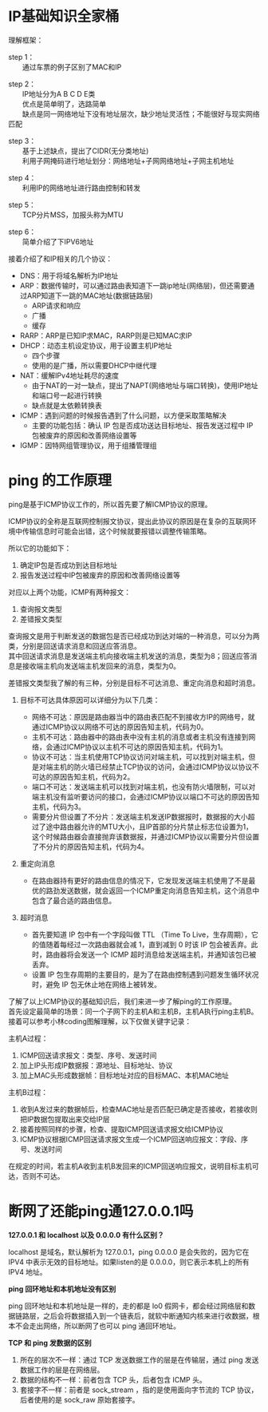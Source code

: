 # IP基础知识全家桶

理解框架：<br>

step 1：<br>
　　通过车票的例子区别了MAC和IP<br>

step 2：<br>
　　IP地址分为A B C D E类<br>
　　优点是简单明了，选路简单<br>
　　缺点是同一网络地址下没有地址层次，缺少地址灵活性；不能很好与现实网络匹配<br>

step 3：<br>
　　基于上述缺点，提出了CIDR(无分类地址)<br>
　　利用子网掩码进行地址划分：网络地址+子网网络地址+子网主机地址<br>

step 4：<br>
　　利用IP的网络地址进行路由控制和转发<br>

step 5：<br>
　　TCP分片MSS，加报头称为MTU<br>

step 6：<br>
　　简单介绍了下IPV6地址<br>

接着介绍了和IP相关的几个协议：<br>

- DNS：用于将域名解析为IP地址
- ARP：数据传输时，可以通过路由表知道下一跳ip地址(网络层)，但还需要通过ARP知道下一跳的MAC地址(数据链路层)
  - ARP请求和响应
  - 广播
  - 缓存
- RARP：ARP是已知IP求MAC，RARP则是已知MAC求IP
- DHCP：动态主机设定协议，用于设置主机IP地址
  - 四个步骤
  - 使用的是广播，所以需要DHCP中继代理
- NAT：缓解IPv4地址耗尽的速度
  - 由于NAT的一对一缺点，提出了NAPT(网络地址与端口转换)，使用IP地址和端口号一起进行转换
  - 缺点就是太依赖转换表
- ICMP：遇到问题的时候报告遇到了什么问题，以方便采取策略解决
  - 主要的功能包括：确认 IP 包是否成功送达目标地址、报告发送过程中 IP 包被废弃的原因和改善网络设置等
- IGMP：因特网组管理协议，用于组播管理组


# ping 的工作原理

ping是基于ICMP协议工作的，所以首先要了解ICMP协议的原理。<br>

ICMP协议的全称是互联网控制报文协议，提出此协议的原因是在复杂的互联网环境中传输信息时可能会出错，这个时候就要报错以调整传输策略。<br>

所以它的功能如下：

1. 确定IP包是否成功到达目标地址
2. 报告发送过程中IP包被废弃的原因和改善网络设置等

对应以上两个功能，ICMP有两种报文：

1. 查询报文类型
2. 差错报文类型

查询报文是用于判断发送的数据包是否已经成功到达对端的一种消息，可以分为两类，分别是回送请求消息和回送应答消息。<br>
其中回送请求消息是发送端主机向接收端主机发送的消息，类型为8；回送应答消息是接收端主机向发送端主机发回来的消息，类型为0。<br>

差错报文类型我了解的有三种，分别是目标不可达消息、重定向消息和超时消息。

1. 目标不可达具体原因可以详细分为以下几类：

   - 网络不可达：原因是路由器当中的路由表匹配不到接收方IP的网络号，就通过ICMP协议以网络不可达的原因告知主机，代码为0。
   - 主机不可达：路由器中的路由表中没有主机的消息或者主机没有连接到网络，会通过ICMP协议以主机不可达的原因告知主机，代码为1。
   - 协议不可达：当主机使用TCP协议访问对端主机，可以找到对端主机，但是对端主机的防火墙已经禁止TCP协议的访问，会通过ICMP协议以协议不可达的原因告知主机，代码为2。
   - 端口不可达：发送端主机可以找到对端主机，也没有防火墙限制，可以对端主机没有监听要访问的接口，会通过ICMP协议以端口不可达的原因告知主机，代码为3。
   - 需要分片但设置了不分片：发送端主机发送IP数据报时，数据报的大小超过了途中路由器允许的MTU大小，且IP首部的分片禁止标志位设置为1，这个时候路由器会直接抛弃该数据报，并通过ICMP协议以需要分片但设置了不分片的原因告知主机，代码为4。

2. 重定向消息

   - 在路由器持有更好的路由信息的情况下，它发现发送端主机使用了不是最优的路劲发送数据，就会返回一个ICMP重定向消息告知主机，这个消息中包含了最合适的路由信息。

3. 超时消息

   - 首先要知道 IP 包中有一个字段叫做 TTL （Time To Live，生存周期），它的值随着每经过一次路由器就会减 1，直到减到 0 时该 IP 包会被丢弃。此时，路由器将会发送一个 ICMP 超时消息给发送端主机，并通知该包已被丢弃。
   - 设置 IP 包生存周期的主要目的，是为了在路由控制遇到问题发生循环状况时，避免 IP 包无休止地在网络上被转发。


了解了以上ICMP协议的基础知识后，我们来进一步了解ping的工作原理。<br>
首先设定最简单的场景：同一个子网下的主机A和主机B，主机A执行ping主机B。<br>
接着可以参考小林coding图解理解，以下仅做关键字记录：<br>

主机A过程：

1. ICMP回送请求报文：类型、序号、发送时间
2. 加上IP头形成IP数据报：源地址、目标地址、协议
3. 加上MAC头形成数据帧：目标地址对应的目标MAC、本机MAC地址

主机B过程：

1. 收到A发过来的数据帧后，检查MAC地址是否匹配已确定是否接收，若接收则把IP数据包提取出来交给IP层
2. 接着按照同样的步骤，检查、提取ICMP回送请求报文给ICMP协议
3. ICMP协议根据ICMP回送请求报文生成一个ICMP回送响应报文：字段、序号、发送时间

在规定的时间，若主机A收到主机B发回来的ICMP回送响应报文，说明目标主机可达，否则不可达。


# 断网了还能ping通127.0.0.1吗

**127.0.0.1 和 localhost 以及 0.0.0.0 有什么区别？**<br>

localhost 是域名，默认解析为 127.0.0.1，ping 0.0.0.0 是会失败的，因为它在 IPV4 中表示无效的目标地址。如果listen的是 0.0.0.0，则它表示本机上的所有 IPV4 地址。<br>

**ping 回环地址和本机地址没有区别**<br>

ping 回环地址和本机地址是一样的，走的都是 lo0 假网卡，都会经过网络层和数据链路层，之后会将数据插入到一个链表后，就软中断通知内核来进行收数据，根本不会走出网络，所以断网了也可以 ping 通回环地址。<br>

**TCP 和 ping 发数据的区别**<br>

1. 所在的层次不一样：通过 TCP 发送数据工作的层是在传输层，通过 ping 发送数据工作的层是在网络层。
2. 数据的结构不一样：前者包含 TCP 头，后者包含 ICMP 头。
3. 套接字不一样：前者是 sock_stream ，指的是使用面向字节流的 TCP 协议，后者使用的是 sock_raw 原始套接字。

